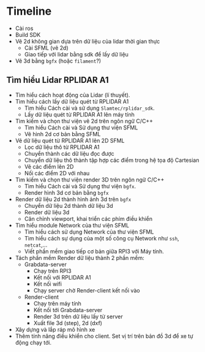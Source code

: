 # Timeline

- Cài ros
- Build SDK
- Vẽ 2d không gian dựa trên dữ liệu của lidar thời gian thực
  - Cài SFML (vẽ 2d)
  - Giao tiếp với lidar bằng sdk để lấy dữ liệu
- Vẽ 3d bằng `bgfx` (hoặc `filament`?)

## Tìm hiểu Lidar RPLIDAR A1

- Tìm hiểu cách hoạt động của Lidar (lí thuyết).
- Tìm hiểu cách lấy dữ liệu quét từ RPLIDAR A1
  - Tìm hiểu Cách cài và sử dụng `Slamtec/rplidar_sdk`.
  - Lấy dữ liệu quét từ RPLIDAR A1 lên máy tính
- Tìm kiếm và chọn thư viện vẽ 2d trên ngôn ngữ C/C++
  - Tìm hiểu Cách cài và Sử dụng thư viện SFML
  - Vẽ hình 2d cơ bản bằng SFML
- Vẽ dữ liệu quét từ RPLIDAR A1 lên 2D SFML
  - Lọc dữ liệu thô từ RPLIDAR A1
  - Chuyển thành các dữ liệu đọc được
  - Chuyển dữ liệu thô thành tập hợp các điểm trong hệ tọa độ Cartesian
  - Vẽ các điểm lên 2D
  - Nối các điểm 2D với nhau
- Tìm kiếm và chọn thư viện render 3D trên ngôn ngữ C/C++
  - Tìm hiểu Cách cài và Sử dụng thư viện `bgfx`.
  - Render hình 3d cơ bản bằng `bgfx`
- Render dữ liệu 2d thành hình ảnh 3d trên `bgfx`
  - Chuyển dữ liệu 2d thành dữ liệu 3d
  - Render dữ liệu 3d
  - Căn chỉnh viewport, khai triển các phím điều khiển
- Tìm hiểu module Network của thư viện SFML
  - Tìm hiểu cách sử dụng Network của thư viện SFML
  - Tìm hiểu cách sự dụng của một số công cụ Network như `ssh`, `netcat`,...
  - Viết phần mềm giao tiếp cơ bản giữa RPI3 với Máy tính.
- Tách phần mềm Render dữ liệu thành 2 phần mềm: 
  - Grabdata-server
    - Chạy trên RPI3
    - Kết nối với RPLIDAR A1
    - Kết nối wifi
    - Chạy server chờ Render-client kết nối vào
  - Render-client
    - Chạy trên máy tính
    - Kết nối tới Grabdata-server
    - Render 3d trên dữ liệu lấy từ server
    - Xuất file 3d (step), 2d (dxf)
- Xây dựng và lắp ráp mô hình xe
- Thêm tính năng điều khiển cho client. Set vị trí trên bản đồ 3d để xe tự động chạy tới.